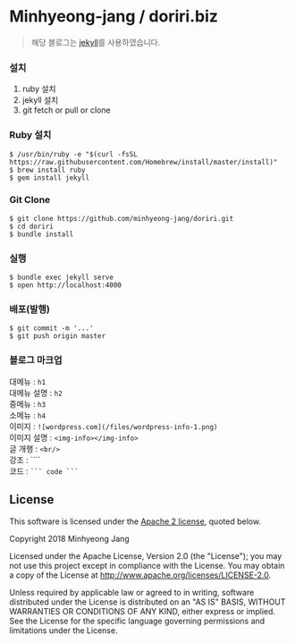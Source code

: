Minhyeong-jang / doriri.biz
===========================

> 해당 블로그는 [jekyll](https://jekyllrb.com/)를 사용하였습니다.

### 설치

1. ruby 설치
2. jekyll 설치
3. git fetch or pull or clone

### Ruby 설치

```console
$ /usr/bin/ruby -e "$(curl -fsSL https://raw.githubusercontent.com/Homebrew/install/master/install)"
$ brew install ruby
$ gem install jekyll
```

### Git Clone

```console
$ git clone https://github.com/minhyeong-jang/doriri.git
$ cd doriri
$ bundle install
```

### 실행

```
$ bundle exec jekyll serve
$ open http://localhost:4000
```

### 배포(발행)

```
$ git commit -m '...'
$ git push origin master
```

### 블로그 마크업
대메뉴 : `h1`<br/>
대메뉴 설명 : `h2`<br/>
중메뉴 : `h3`<br/>
소메뉴 : `h4`<br/>
이미지 : `![wordpress.com](/files/wordpress-info-1.png)`<br/>
이미지 설명 : `<img-info></img-info>`<br/>
글 개행 : `<br/>`<br/>
강조 : ````<br/>
코드 : ` ``` code ``` `
## License

This software is licensed under the [Apache 2 license](LICENSE.txt), quoted below.

Copyright 2018 Minhyeong Jang

Licensed under the Apache License, Version 2.0 (the "License"); you may not use this project except in compliance with the License. You may obtain a copy of the License at http://www.apache.org/licenses/LICENSE-2.0.

Unless required by applicable law or agreed to in writing, software distributed under the License is distributed on an "AS IS" BASIS, WITHOUT WARRANTIES OR CONDITIONS OF ANY KIND, either express or implied. See the License for the specific language governing permissions and limitations under the License.